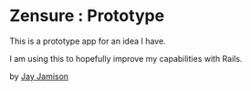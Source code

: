 # Zensure : Prototype

This is a prototype app for an idea I have.

I am using this to hopefully improve my capabilities with Rails.

by [Jay Jamison](http://github.com/jjamison)